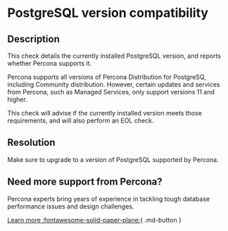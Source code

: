 # PostgreSQL version compatibility

## Description
This check details the currently installed PostgreSQL version, and reports whether Percona supports it.

Percona supports all versions of Percona Distribution for PostgreSQ, including Community distribution. However, certain updates and services from Percona, such as Managed Services, only support versions 11 and higher. 

This check will advise if the currently installed version meets those requirements, and will also perform an EOL check.

## Resolution

Make sure to upgrade to a version of PostgreSQL supported by Percona.

## Need more support from Percona?

Percona experts bring years of experience in tackling tough database performance issues and design challenges.

[Learn more :fontawesome-solid-paper-plane:](https://per.co.na/subscribe){ .md-button }

